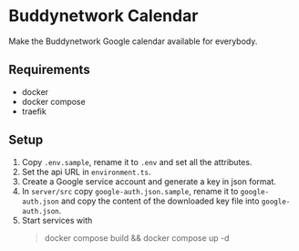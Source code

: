 # Buddynetwork Calendar

Make the Buddynetwork Google calendar available for everybody.

## Requirements

- docker
- docker compose
- traefik 


## Setup

1) Copy `.env.sample`, rename it to `.env` and set all the attributes.
2) Set the api URL in `environment.ts`.
3) Create a Google service account and generate a key in json format. 
4) In `server/src` copy `google-auth.json.sample`, rename it to `google-auth.json` and copy the content of the downloaded key file into `google-auth.json`.
5) Start services with 
   > docker compose build && docker compose up -d

